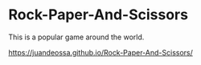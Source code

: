 # Rock-Paper-And-Scissors
This is a popular game around the world.

https://juandeossa.github.io/Rock-Paper-And-Scissors/
